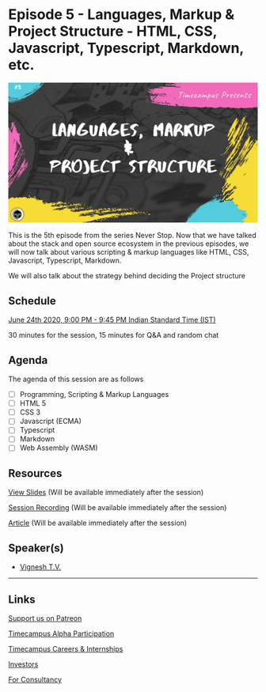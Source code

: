 # Episode 5 - Languages, Markup & Project Structure - HTML, CSS, Javascript, Typescript, Markdown, etc.

![](5-LanguagesMarkupStructure.png)

This is the 5th episode from the series Never Stop. Now that we have talked about the stack and open source ecosystem in the previous episodes, we will now talk about various scripting & markup languages like HTML, CSS, Javascript, Typescript, Markdown.

We will also talk about the strategy behind deciding the Project structure

## Schedule

[June 24th 2020, 9:00 PM - 9:45 PM Indian Standard Time (IST)](https://calendar.google.com/event?action=TEMPLATE&tmeid=MGg2b3NybmVjbWxtMm1iaWpudnBsN283cjQgdGltZWNhbXB1cy5jb21fM2hxNHB0a3MwbGUycm5kMGowMW82MDE0YWdAZw&tmsrc=timecampus.com_3hq4ptks0le2rnd0j01o6014ag%40group.calendar.google.com)

30 minutes for the session, 15 minutes for Q&A and random chat

## Agenda

The agenda of this session are as follows

- [ ] Programming, Scripting & Markup Languages
- [ ] HTML 5
- [ ] CSS 3
- [ ] Javascript (ECMA)
- [ ] Typescript
- [ ] Markdown
- [ ] Web Assembly (WASM)

## Resources

[View Slides](#) (Will be available immediately after the session)

[Session Recording](#) (Will be available immediately after the session)

[Article](#) (Will be available immediately after the session)

## Speaker(s)

- [Vignesh T.V.](http://tvvignesh.com/)

------------------------------------------

## Links

[Support us on Patreon](https://www.patreon.com/timecampus)

[Timecampus Alpha Participation](https://docs.google.com/forms/d/1-fHizPhuXqDKqFZ2ns7Ttl00mT13DtjsRbHE5KtpxXs/viewform)

[Timecampus Careers & Internships](https://docs.google.com/forms/d/1jHW-I5yjHl49itwoyM5xxYUao0X1fbnnoxJd78fS5u8/viewform)

[Investors](https://docs.google.com/forms/d/13jkHPdvqoMDNsyzpC8-Dbv0lai8bXOvOLIovey7hfUM/viewform)

[For Consultancy](https://docs.google.com/forms/d/e/1FAIpQLSeCb-Pu7Hcnh7oRvleRka2VW8EVZ6d8cNEccV7jKVmzhE6ilg/viewform)
